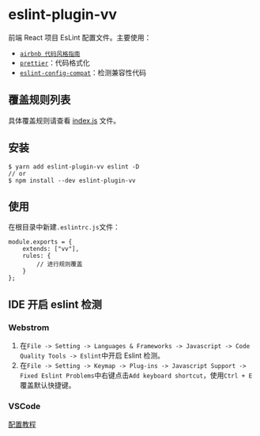 # eslint-plugin-vv

前端 React 项目 EsLint 配置文件。主要使用：

- [`airbnb 代码风格指南`](https://github.com/airbnb/javascript)
- [`prettier`](https://prettier.io)：代码格式化
- [`eslint-config-compat`](https://github.com/amilajack/eslint-plugin-compat#readme)：检测兼容性代码

## 覆盖规则列表

具体覆盖规则请查看 [index.js](./index.js) 文件。

## 安装

````
$ yarn add eslint-plugin-vv eslint -D
// or
$ npm install --dev eslint-plugin-vv
````

## 使用

在根目录中新建`.eslintrc.js`文件：

````
module.exports = {
    extends: ["vv"],
    rules: {
        // 进行规则覆盖
    }
};
````

## IDE 开启 eslint 检测

### Webstrom

1. 在`File -> Setting -> Languages & Frameworks -> Javascript -> Code Quality Tools -> Eslint`中开启 Eslint 检测。
2. 在`File -> Setting -> Keymap -> Plug-ins -> Javascript Support -> Fixed Eslint Problems`中右键点击`Add keyboard shortcut`，使用`Ctrl + E`覆盖默认快捷键。

### VSCode

[配置教程](https://segmentfault.com/a/1190000009077086)
